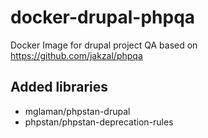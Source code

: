 # docker-drupal-phpqa

Docker Image for drupal project QA based on https://github.com/jakzal/phpqa

## Added libraries
  - mglaman/phpstan-drupal
  - phpstan/phpstan-deprecation-rules
  
